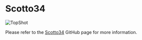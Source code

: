 # Scotto34

![TopShot](https://user-images.githubusercontent.com/8194147/205760764-cce990f6-0c81-4971-ae52-ec44b2bc3c33.jpg)

Please refer to the [Scotto34](https://github.com/joe-scotto/scottokeebs/tree/main/Scotto34) GitHub page for more information.
